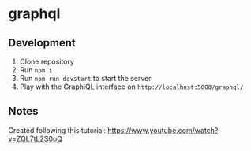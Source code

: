 # graphql

## Development

1. Clone repository
2. Run `npm i`
3. Run `npm run devstart` to start the server
4. Play with the GraphiQL interface on `http://localhost:5000/graphql/`

## Notes

Created following this tutorial: https://www.youtube.com/watch?v=ZQL7tL2S0oQ
